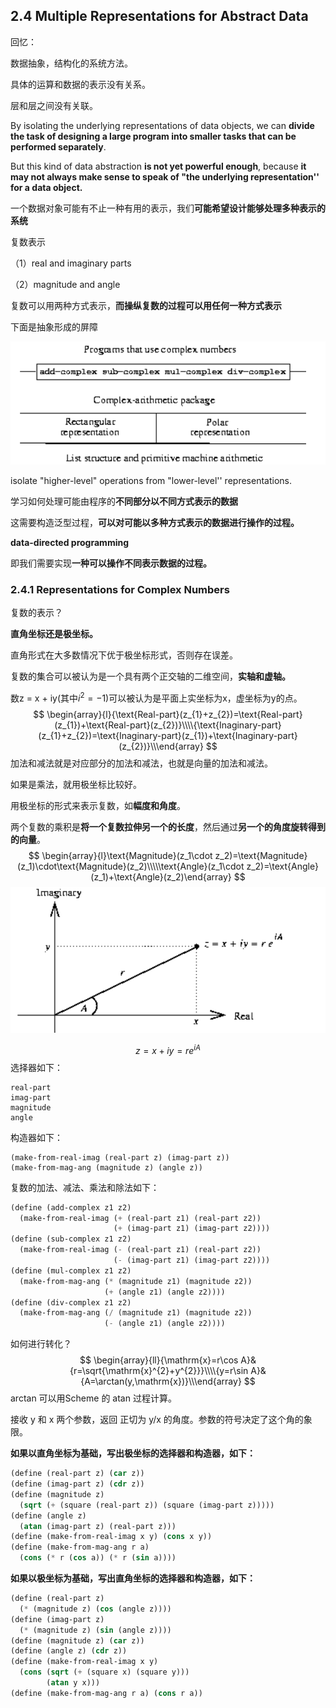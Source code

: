## 2.4 Multiple Representations for Abstract Data



回忆：

数据抽象，结构化的系统方法。

具体的运算和数据的表示没有关系。

层和层之间没有关联。



By isolating the underlying representations of data objects, we can **divide the task of designing a large program into smaller tasks that can be performed separately**.

But this kind of data abstraction **is not yet powerful enough**, because **it may not always make sense to speak of "the underlying representation'' for a data object.**

一个数据对象可能有不止一种有用的表示，我们**可能希望设计能够处理多种表示的系统**



复数表示

（1）real and imaginary parts

（2）magnitude and angle

复数可以用两种方式表示，**而操纵复数的过程可以用任何一种方式表示**

下面是抽象形成的屏障

![image-20240203172211995](2-4.assets/image-20240203172211995.png)

isolate "higher-level" operations from "lower-level'' representations.  



学习如何处理可能由程序的**不同部分以不同方式表示的数据**

这需要构造泛型过程，**可以对可能以多种方式表示的数据进行操作的过程。**

**data-directed programming**



即我们需要实现**一种可以操作不同表示数据的过程。**



### 2.4.1 Representations for Complex Numbers

复数的表示？

**直角坐标还是极坐标。**

直角形式在大多数情况下优于极坐标形式，否则存在误差。

复数的集合可以被认为是一个具有两个正交轴的二维空间，**实轴和虚轴。**

数z = x + iy(其中$i^2 = - 1$)可以被认为是平面上实坐标为x，虚坐标为y的点。
$$
\begin{array}{l}{\text{Real-part}(z_{1}+z_{2})=\text{Real-part}(z_{1})+\text{Real-part}(z_{2})}\\\\{\text{Inaginary-part}(z_{1}+z_{2})=\text{Inaginary-part}(z_{1})+\text{Inaginary-part}(z_{2})}\\\end{array}
$$
加法和减法就是对应部分的加法和减法，也就是向量的加法和减法。



如果是乘法，就用极坐标比较好。

用极坐标的形式来表示复数，如**幅度和角度**。

两个复数的乘积是**将一个复数拉伸另一个的长度**，然后通过**另一个的角度旋转得到的向量**。
$$
\begin{array}{l}\text{Magnitude}(z_1\cdot z_2)=\text{Magnitude}(z_1)\cdot\text{Magnitude}(z_2)\\\\\text{Angle}(z_1\cdot z_2)=\text{Angle}(z_1)+\text{Angle}(z_2)\end{array}
$$
![image-20240203175010227](2-4.assets/image-20240203175010227.png)


$$
z=x+iy=re^{iA}
$$
选择器如下：

```
real-part
imag-part
magnitude
angle
```

构造器如下：

```
(make-from-real-imag (real-part z) (imag-part z))
(make-from-mag-ang (magnitude z) (angle z))
```

复数的加法、减法、乘法和除法如下：

```lisp
(define (add-complex z1 z2)
  (make-from-real-imag (+ (real-part z1) (real-part z2))
                       (+ (imag-part z1) (imag-part z2))))
(define (sub-complex z1 z2)
  (make-from-real-imag (- (real-part z1) (real-part z2))
                       (- (imag-part z1) (imag-part z2))))
(define (mul-complex z1 z2)
  (make-from-mag-ang (* (magnitude z1) (magnitude z2))
                     (+ (angle z1) (angle z2))))
(define (div-complex z1 z2)
  (make-from-mag-ang (/ (magnitude z1) (magnitude z2))
                     (- (angle z1) (angle z2))))
```

如何进行转化？
$$
\begin{array}{ll}{\mathrm{x}=r\cos A}&{r=\sqrt{\mathrm{x}^{2}+y^{2}}}\\\\{y=r\sin A}&{A=\arctan(y,\mathrm{x})}\\\end{array}
$$
arctan 可以用Scheme 的 atan 过程计算。

接收 y 和 x 两个参数，返回 正切为 y/x 的角度。参数的符号决定了这个角的象限。

**如果以直角坐标为基础，写出极坐标的选择器和构造器，如下：**

```lisp
(define (real-part z) (car z))
(define (imag-part z) (cdr z))
(define (magnitude z)
  (sqrt (+ (square (real-part z)) (square (imag-part z)))))
(define (angle z)
  (atan (imag-part z) (real-part z)))
(define (make-from-real-imag x y) (cons x y))
(define (make-from-mag-ang r a) 
  (cons (* r (cos a)) (* r (sin a))))
```

**如果以极坐标为基础，写出直角坐标的选择器和构造器，如下：**

```lisp
(define (real-part z)
  (* (magnitude z) (cos (angle z))))
(define (imag-part z)
  (* (magnitude z) (sin (angle z))))
(define (magnitude z) (car z))
(define (angle z) (cdr z))
(define (make-from-real-imag x y) 
  (cons (sqrt (+ (square x) (square y)))
        (atan y x)))
(define (make-from-mag-ang r a) (cons r a))
```



